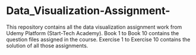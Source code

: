 # Data_Visualization-Assignment-
This repository contains all the data visualization assignment work from Udemy Platform (Start-Tech Academy).
Book 1 to Book 10 contains the question files assigned in the course. Exercise 1 to Exercise 10 contains the solution of all those assignments. 
